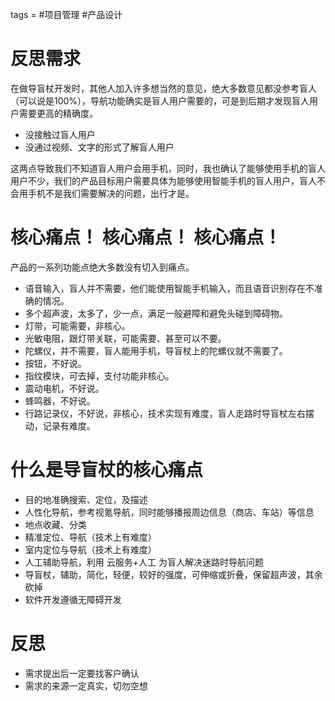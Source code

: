 tags = #项目管理 #产品设计
# 反思需求
在做导盲杖开发时，其他人加入许多想当然的意见，绝大多数意见都没参考盲人（可以说是100%），导航功能确实是盲人用户需要的，可是到后期才发现盲人用户需要更高的精确度。

- 没接触过盲人用户
- 没通过视频、文字的形式了解盲人用户

这两点导致我们不知道盲人用户会用手机，同时，我也确认了能够使用手机的盲人用户不少，我们的产品目标用户需要具体为能够使用智能手机的盲人用户，盲人不会用手机不是我们需要解决的问题，出行才是。

# 核心痛点！ 核心痛点！ 核心痛点！
产品的一系列功能点绝大多数没有切入到痛点。

- 语音输入，盲人并不需要，他们能使用智能手机输入，而且语音识别存在不准确的情况。
- 多个超声波，太多了，少一点，满足一般避障和避免头碰到障碍物。
- 灯带，可能需要，非核心。
- 光敏电阻，跟灯带关联，可能需要、甚至可以不要。
- 陀螺仪，并不需要，盲人能用手机，导盲杖上的陀螺仪就不需要了。
- 按钮，不好说。
- 指纹模块，可去掉，支付功能非核心。
- 震动电机，不好说。
- 蜂鸣器，不好说。
- 行路记录仪，不好说，非核心，技术实现有难度，盲人走路时导盲杖左右摆动，记录有难度。

# 什么是导盲杖的核心痛点
- 目的地准确搜索、定位，及描述
- 人性化导航，参考视氪导航，同时能够播报周边信息（商店、车站）等信息
- 地点收藏、分类
- 精准定位、导航（技术上有难度）
- 室内定位与导航（技术上有难度）
- 人工辅助导航，利用 云服务+人工 为盲人解决迷路时导航问题
- 导盲杖，辅助，简化，轻便，较好的强度，可伸缩或折叠，保留超声波，其余砍掉
- 软件开发遵循无障碍开发

# 反思
- 需求提出后一定要找客户确认
- 需求的来源一定真实，切勿空想
